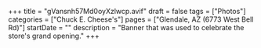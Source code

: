+++
title = "gVansnh57Md0oyXzlwcp.avif"
draft = false
tags = ["Photos"]
categories = ["Chuck E. Cheese's"]
pages = ["Glendale, AZ (6773 West Bell Rd)"]
startDate = ""
description = "Banner that was used to celebrate the store's grand opening."
+++
